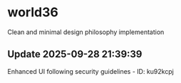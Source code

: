 # world36
Clean and minimal design philosophy implementation

## Update 2025-09-28 21:39:39
Enhanced UI following security guidelines - ID: ku92kcpj

